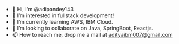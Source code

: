 - 👋 Hi, I’m @adipandey143
- 👀 I’m interested in fullstack development!
- 🌱 I’m currently learning AWS, IBM Cloud.
- 💞️ I’m looking to collaborate on Java, SpringBoot, Reactjs.
- 📫 How to reach me, drop me a mail at adityaibm007@gmail.com

<!---
adipandey143/adipandey143 is a ✨ special ✨ repository because its `README.md` (this file) appears on your GitHub profile.
You can click the Preview link to take a look at your changes.
--->
